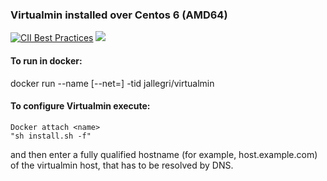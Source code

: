 ### Virtualmin installed over Centos 6 (AMD64)

[![CII Best Practices](https://bestpractices.coreinfrastructure.org/projects/3171/badge)](https://bestpractices.coreinfrastructure.org/projects/3171) [![](https://images.microbadger.com/badges/image/jallegri/virtualmin.svg)](https://microbadger.com/images/jallegri/virtualmin "Get your own image badge on microbadger.com")

#### To run in docker:
docker run --name <name> [--net=<net>] -tid jallegri/virtualmin

#### To configure Virtualmin execute:
```
Docker attach <name>
"sh install.sh -f" 
```
and then enter a fully qualified hostname (for example, host.example.com) of the virtualmin host, that has to be resolved by DNS.
